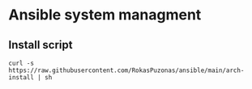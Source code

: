 # Ansible system managment

## Install script

```shell
curl -s https://raw.githubusercontent.com/RokasPuzonas/ansible/main/arch-install | sh
```
